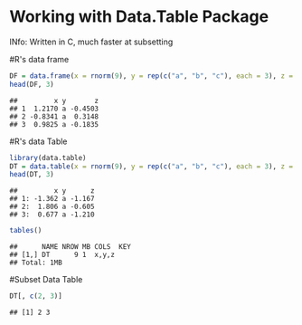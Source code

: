 Working with Data.Table Package
========================================================
INfo: Written in C, much faster at subsetting


#R's data frame

```r
DF = data.frame(x = rnorm(9), y = rep(c("a", "b", "c"), each = 3), z = rnorm(9))
head(DF, 3)
```

```
##         x y       z
## 1  1.2170 a -0.4503
## 2 -0.8341 a  0.3148
## 3  0.9825 a -0.1835
```



#R's data Table

```r
library(data.table)
DT = data.table(x = rnorm(9), y = rep(c("a", "b", "c"), each = 3), z = rnorm(9))
head(DT, 3)
```

```
##         x y      z
## 1: -1.362 a -1.167
## 2:  1.806 a -0.605
## 3:  0.677 a -1.210
```

```r
tables()
```

```
##      NAME NROW MB COLS  KEY
## [1,] DT      9 1  x,y,z    
## Total: 1MB
```

#Subset Data Table

```r
DT[, c(2, 3)]
```

```
## [1] 2 3
```

